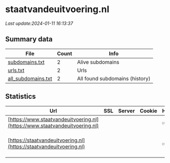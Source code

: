 # staatvandeuitvoering.nl
*Last update:2024-01-11 16:13:37*
## Summary data
| File       | Count | Info |
|------------|-------|------|
|[subdomains.txt](/data/staatvandeuitvoering/subdomains.txt)|2|Alive subdomains|
|[urls.txt](/data/staatvandeuitvoering/urls.txt)|2|Urls|
|[all_subdomains.txt](/data/staatvandeuitvoering/all_subdomains.txt)|2|All found subdomains (history)|
## Statistics
| Url | SSL | Server | Cookie | HSTS | CSP | XFO | XXP | RP | Tech |
|------------|-------|------|------|------|------|------|------|------|------|
|[https://www.staatvandeuitvoering.nl](https://www.staatvandeuitvoering.nl)| || |:white_check_mark: |:white_check_mark: |:white_check_mark: |:white_check_mark: |HSTS Nginx|
|[https://staatvandeuitvoering.nl](https://staatvandeuitvoering.nl)| || |:white_check_mark: |:white_check_mark: |:white_check_mark: |:white_check_mark: |Gravity Forms HSTS M...|
